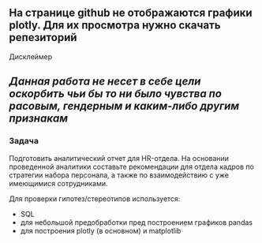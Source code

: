 
**На странице github не отображаются графики plotly. Для их просмотра нужно скачать репезиторий**
---
Дисклеймер

_Данная работа не несет в себе цели оскорбить чьи бы то ни было чувства по расовым, гендерным и каким-либо другим признакам_
---



### Задача 

Подготовить аналитический отчет для HR-отдела. На основании проведенной аналитики составьте рекомендации для отдела кадров по стратегии набора персонала, а также по взаимодействию с уже имеющимися сотрудниками. 

Для проверки гипотез/стереотипов используется:
- SQL 
- для небольшой предобработки пред построением графиков pandas
- для построения plotly (в основном) и matplotlib 
